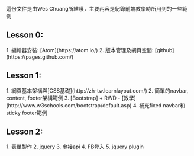 這份文件是由Wes Chuang所維護，主要內容是紀錄前端教學時所用到的一些範例

<h2>Lesson 0:</h2>
1. 編輯器安裝: [Atom](https://atom.io/)
2. 版本管理及網頁空間: [github](https://pages.github.com/)

<h2>Lesson 1:</h2>
1. 網頁基本架構與[CSS基礎](http://zh-tw.learnlayout.com/)
2. 簡單的navbar, content, footer架構範例
3. [Bootstrap] + RWD - [教學](http://www.w3schools.com/bootstrap/default.asp)
4. 補充fixed navbar和sticky footer範例

<h2>Lesson 2:</h2>
1. 表單製作
2. jquery
3. 串接api
4. FB登入
5. jquery plugin


